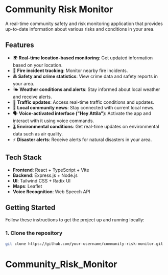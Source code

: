 # Community Risk Monitor

A real-time community safety and risk monitoring application that provides up-to-date information about various risks and conditions in your area.

## Features

- 🌍 **Real-time location-based monitoring**: Get updated information based on your location.
- 🚨 **Fire incident tracking**: Monitor nearby fire incidents.
- 🚔 **Safety and crime statistics**: View crime data and safety reports in your area.
- 🌤️ **Weather conditions and alerts**: Stay informed about local weather and receive alerts.
- 🚗 **Traffic updates**: Access real-time traffic conditions and updates.
- 📰 **Local community news**: Stay connected with current local news.
- 🗣️ **Voice-activated interface ("Hey Attila")**: Activate the app and interact with it using voice commands.
- 🌡️ **Environmental conditions**: Get real-time updates on environmental data such as air quality.
- ⚡ **Disaster alerts**: Receive alerts for natural disasters in your area.

## Tech Stack

- **Frontend**: React + TypeScript + Vite
- **Backend**: Express.js + Node.js
- **UI**: Tailwind CSS + Radix UI
- **Maps**: Leaflet
- **Voice Recognition**: Web Speech API

## Getting Started

Follow these instructions to get the project up and running locally:

### 1. Clone the repository
```bash
git clone https://github.com/your-username/community-risk-monitor.git
```

# Community_Risk_Monitor

